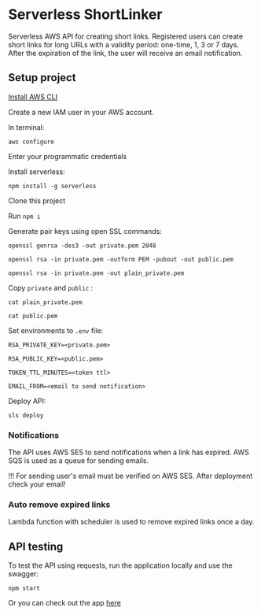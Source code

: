 # Serverless ShortLinker

Serverless AWS API for creating short links. Registered users can create short links for long URLs with a validity period: one-time, 1, 3 or 7 days. After the expiration of the link, the user will receive an email notification.

## Setup project

[Install AWS CLI](https://docs.aws.amazon.com/cli/latest/userguide/getting-started-install.html)

Create a new IAM user in your AWS account.

In terminal:

`aws configure`

Enter your programmatic credentials

Install serverless:

`npm install -g serverless`

Clone this project

Run `npm i`

Generate pair keys using open SSL commands:

`openssl genrsa -des3 -out private.pem 2048`

`openssl rsa -in private.pem -outform PEM -pubout -out public.pem`

`openssl rsa -in private.pem -out plain_private.pem`

Copy `private` and `public` :

`cat plain_private.pem`

`cat public.pem`

Set environments to `.env` file:

`RSA_PRIVATE_KEY=<private.pem>`

`RSA_PUBLIC_KEY=<public.pem>`

`TOKEN_TTL_MINUTES=<token ttl>`

`EMAIL_FROM=<email to send notification>`

Deploy API:

`sls deploy`

### Notifications

The API uses AWS SES to send notifications when a link has expired. AWS SQS is used as a queue for sending emails.

!!! For sending user's email must be verified on AWS SES. After deployment check your email!

### Auto remove expired links

Lambda function with scheduler is used to remove expired links once a day.

## API testing

To test the API using requests, run the application locally and use the swagger:

`npm start`

Or you can check out the app [here](https://47psyd5yhb.execute-api.eu-north-1.amazonaws.com/swagger)
